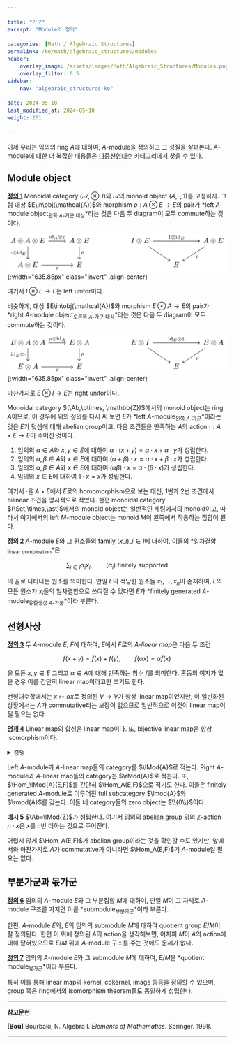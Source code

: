```yaml
---

title: "가군"
excerpt: "Module의 정의"

categories: [Math / Algebraic Structures]
permalink: /ko/math/algebraic_structures/modules
header:
    overlay_image: /assets/images/Math/Algebraic_Structures/Modules.png
    overlay_filter: 0.5
sidebar: 
    nav: "algebraic_structures-ko"

date: 2024-05-10
last_modified_at: 2024-05-10
weight: 201

---
```



이제 우리는 임의의 ring $A$에 대하여, $A$-module을 정의하고 그 성질을 살펴본다. $A$-module에 대한 더 복잡한 내용들은 [다중선형대수]() 카테고리에서 찾을 수 있다.

## Module object

<div class="definition" markdown="1">

<ins id="def1">**정의 1**</ins> Monoidal category $(\mathcal{A},\otimes, I)$와 $\mathcal{A}$의 monoid object $(A,\cdot, 1)$를 고정하자. 그럼 대상 $E\in\obj(\mathcal{A})$와 morphism $\rho: A\otimes E\rightarrow E$의 pair가 *left $A$-module object<sub>왼쪽 $A$-가군 대상</sub>*라는 것은 다음 두 diagram이 모두 commute하는 것이다.

![left_module](/assets/images/Math/Algebraic_Structures/Modules-1.png){:width="635.85px" class="invert" .align-center}

여기서 $I\otimes E \rightarrow E$는 left unitor이다. 

비슷하게, 대상 $E\in\obj(\mathcal{A})$와 morphism $E\otimes A\rightarrow E$의 pair가 *right $A$-module object<sub>오른쪽 $A$-가군 대상</sub>*라는 것은 다음 두 diagram이 모두 commute하는 것이다.

![right_module](/assets/images/Math/Algebraic_Structures/Modules-2.png){:width="635.85px" class="invert" .align-center}

마찬가지로 $E\otimes I \rightarrow E$는 right unitor이다.

</div>

Monoidal category $(\Ab,\otimes, \mathbb{Z})$에서의 monoid object는 ring $A$이므로, 이 경우에 위의 정의를 다시 써 보면 $E$가 *left $A$-module<sub>왼쪽 $A$-가군</sub>*이라는 것은 $E$가 덧셈에 대해 abelian group이고, 다음 조건들을 만족하는 $A$의 action $\cdot:A\times E \rightarrow E$이 주어진 것이다. 

1. 임의의 $\alpha\in A$와 $x,y\in E$에 대하여 $\alpha\cdot(x+y)=\alpha\cdot x+\alpha\cdot y$가 성립한다.
2. 임의의 $\alpha,\beta\in A$와 $x\in E$에 대하여 $(\alpha+\beta)\cdot x=\alpha\cdot x+\beta\cdot x$가 성립한다.
3. 임의의 $\alpha,\beta\in A$와 $x\in E$에 대하여 $(\alpha\beta)\cdot x=\alpha\cdot(\beta\cdot x)$가 성립한다.
4. 임의의 $x\in E$에 대하여 $1\cdot x=x$가 성립한다.

여기서 $\cdot$을 $A\times E$에서 $E$로의 homomorphism으로 보는 대신, 1번과 2번 조건에서 bilinear 조건을 명시적으로 적었다. 한편 monoidal category $(\Set,\times,\ast)$에서의 monoid object는 일반적인 세팅에서의 monoid이고, 따라서 여기에서의 left $M$-module object는 monoid $M$이 왼쪽에서 작용하는 집합이 된다. 


<div class="definition" markdown="1">

<ins id="def2">**정의 2**</ins> $A$-module $E$와 그 원소들의 family $(x\_i)\_{i\in I}$에 대하여, 이들의 *일차결합<sub>linear combination</sub>*은 

$$\sum_{i\in I} \alpha_i x_i,\qquad\text{$(\alpha_i)$ finitely supported}$$

의 꼴로 나타나는 원소를 의미한다. 만일 $E$의 적당한 원소들 $x_1,\ldots, x_n$이 존재하여, $E$의 모든 원소가 $x_i$들의 일차결합으로 쓰여질 수 있다면 $E$가 *finitely generated $A$-module<sub>유한생성 $A$-가군</sub>*이라 부른다.

</div>

## 선형사상

<div class="definition" markdown="1">

<ins id="def3">**정의 3**</ins> 두 $A$-module $E$, $F$에 대하여, $E$에서 $F$로의 *$A$-linear map*은 다음 두 조건

$$f(x+y)=f(x)+f(y),\qquad f(\alpha x)=\alpha f(x)$$

을 모든 $x,y\in E$ 그리고 $\alpha\in A$에 대해 만족하는 함수 $f$를 의미한다. 혼동의 여지가 없을 경우 이를 간단히 linear map이라고만 쓰기도 한다.

</div>

선형대수학에서는 $x\mapsto\alpha x$로 정의된 $V \rightarrow V$가 항상 linear map이었지만, 이 일반화된 상황에서는 $A$가 commutative라는 보장이 없으므로 일반적으로 이것이 linear map이 될 필요는 없다. 

<div class="proposition" markdown="1">

<ins id="prop4">**명제 4**</ins> Linear map의 합성은 linear map이다. 또, bijective linear map은 항상 isomorphism이다.

</div>
<details class="proof" markdown="1">
<summary>증명</summary>

자명하다.

</details>

Left $A$-module과 $A$-linear map들의 category를 $\lMod{A}$로 적는다. Right $A$-module과 $A$-linear map들의 category는 $\rMod{A}$로 적는다. 또, $\Hom_\lMod{A}(E,F)$를 간단히 $\Hom_A(E,F)$으로 적기도 한다. 이들은 finitely generated $A$-module로 이루어진 full subcategory $\lmod{A}$와 $\rmod{A}$를 갖는다. 이들 네 category들의 zero object는 $\\{0\\}$이다. 

<div class="example" markdown="1">

<ins id="ex5">**예시 5**</ins> $\Ab=\lMod{Z}$가 성립한다. 여기서 임의의 abelian group 위의 $\mathbb{Z}$-action $n\cdot x$은 $x$를 $n$번 더하는 것으로 주어진다.

</div>

어렵지 않게 $\Hom_A(E,F)$가 abelian group이라는 것을 확인할 수도 있지만, 앞에서와 마찬가지로 $A$가 commutative가 아니라면 $\Hom_A(E,F)$기 $A$-module일 필요는 없다. 

## 부분가군과 몫가군

<div class="definition" markdown="1">

<ins id="def6">**정의 6**</ins> 임의의 $A$-module $E$와 그 부분집합 $M$에 대하여, 만일 $M$이 그 자체로 $A$-module 구조를 가지면 이를 *submodule<sub>부분가군</sub>*이라 부른다. 

</div>

한편, $A$-module $E$와, $E$의 임의의 submodule $M$에 대하여 quotient group $E/M$이 잘 정의된다. 한편 이 위에 정의된 $A$의 action을 생각해보면, 어차피 $M$이 $A$의 action에 대해 닫혀있으므로 $E/M$ 위에 $A$-module 구조를 주는 것에도 문제가 없다.

<div class="definition" markdown="1">

<ins id="def7">**정의 7**</ins> 임의의 $A$-module $E$와 그 submodule $M$에 대하여, $E/M$을 *quotient module<sub>몫가군</sub>*이라 부른다. 

</div>

특히 이를 통해 linear map의 kernel, cokernel, image 등등을 정의할 수 있으며, group 혹은 ring에서의 isomorphism theorem들도 동일하게 성립한다.

---

**참고문헌**

**[Bou]** Bourbaki, N. Algebra I. *Elements of Mathematics*. Springer. 1998.  

---